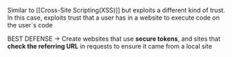 Similar to [[Cross-Site Scripting(XSS)]] but exploits a different kind of trust. In this case, exploits trust that a user has in a website to execute code on the user´s code

BEST DEFENSE → Create websites that use **secure tokens**, and sites that **check the referring URL**  in requests to ensure it came from a local site